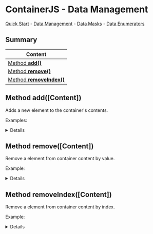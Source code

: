 # ContainerJS - Data Management
<a href="./QuickStart.md">Quick Start</a> - <a href="./DataManagement.md">Data Management</a> - <a href="./DataMasks.md">Data Masks</a> - <a href="./DataEnumerators.md">Data Enumerators</a>

## Summary

| Content |
| ------- |
| <a href="#method-add">Method **add()**</a> |
| <a href="#method-remove">Method **remove()**</a> |
| <a href="#method-removeIndex">Method **removeIndex()**</a> |

<a id="method-add"></a>

## Method add(\[Content\])
Adds a new element to the container's contents.

Examples:

<details>

```js
const MyContainer = Container.from([]);

MyContainer.add(1); //MyContainer content now will be [1]
```

```js
const MyContainer = Container.from({});

MyContainer.add("a", 1); //MyContainer content now will be {a: 1}
```

```js
const MyContainer = Container.from("ab");

MyContainer.add("c"); //MyContainer content now will be "abc"
```

</details>

<a id="method-remove"></a>

## Method remove(\[Content\])
Remove a element from container content by value.

Example:

<details>

```js
const MyContainer = Container.from([1, 2, 3]);

MyContainer.remove(1); //MyContainer content now will be [2, 3]
```

</details>

<a id="method-removeIndex"></a>

## Method removeIndex(\[Content\])
Remove a element from container content by index.

Example:

<details>

```js
const MyContainer = Container.from([1, 2, 3]);

MyContainer.removeIndex(0); //MyContainer content now will be [2, 3]
```

</details>